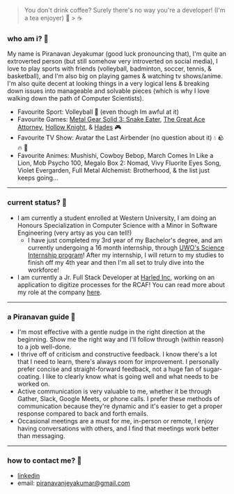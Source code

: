 > You don't drink coffee? Surely there's no way you're a developer! (I'm a tea enjoyer) 🍵 > ☕ 
### who am i? 🧐
My name is Piranavan Jeyakumar (good luck pronouncing that), I'm quite an extroverted person (but still somehow very introverted on social media), I love to play sports with friends (volleyball, badminton, soccer, tennis, & basketball), and I'm also big on playing games & watching tv shows/anime. I'm also quite decent at looking things in a very logical lens & breaking down issues into manageable and solvable pieces (which is why I love walking down the path of Computer Scientists).
- Favourite Sport: Volleyball 🏐 (even though Im awful at it)
- Favourite Games: [Metal Gear Solid 3: Snake Eater](https://metalgear.fandom.com/wiki/Metal_Gear_Solid_3:_Snake_Eater), [The Great Ace Attorney](https://www.ace-attorney.com/great1-2/en-asia/), [Hollow Knight](https://hollowknight.fandom.com/wiki/Hollow_Knight_Wiki), & [Hades](https://hades.fandom.com/wiki/Hades_(game)) 🎮
- Favourite TV Show: Avatar the Last Airbender (no question about it) 💧 🪨 🔥 💨
- Favourite Animes: Mushishi, Cowboy Bebop, March Comes In Like a Lion, Mob Psycho 100, Megalo Box 2: Nomad, Vivy Fluorite Eyes Song, Violet Evergarden, Full Metal Alchemist: Brotherhood, & the list just keeps going...
---
### current status? 🤖

- I am currently a student enrolled at Western University, I am doing an Honours Specialization in Computer Science with a Minor in Software Engineering (very artsy as you can tell!)
  - I have just completed my 3rd year of my Bachelor's degree, and am currently undergoing a 16 month internship, through [UWO's Science Internship program](https://www.uwo.ca/sci/undergraduate/careers_and_internships/science_internship_program/index.html)! After my internship, I will return to my studies to finish off my 4th year and then I'm all set to truly dive into the workforce!
- I am currently a Jr. Full Stack Developer at [Harled Inc](https://harled.ca/), working on an application to digitize processes for the RCAF! You can read more about my role at the company [here](https://harled.ca/team/piranavan).
---
### a **Piranavan** guide 📙
- I'm most effective with a gentle nudge in the right direction at the beginning. Show me the right way and I'll follow through (within reason) to a job well-done.
- I thrive off of criticism and constructive feedback. I know there's a lot that I need to learn, there's always room for improvement. I personally prefer concise and straight-forward feedback, not a huge fan of sugar-coating. I like to clearly know what is going well and what needs to be worked on.
- Active communication is very valuable to me, whether it be through Gather, Slack, Google Meets, or phone calls. I prefer these methods of communication because they're dynamic and it's easier to get a proper response compared to back and forth emails. 
- Occasional meetings are a must for me, in-person or remote, I enjoy having conversations with others, and I find that meetings work better than messaging.
---
### how to contact me? 📩
- [linkedin](linkedin.com/in/pjeya)
- email: piranavanjeyakumar@gmail.com
